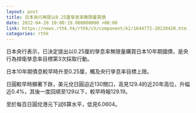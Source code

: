 ```yaml
---
layout: post
title: 日本央行再提以0.25厘孳息率無限量買債
date: 2022-04-20 10:00:19.000000000 +08:00
link: https://news.rthk.hk/rthk/ch/component/k2/1644772-20220420.htm
categories: rthk
---
```


日本央行表示，已決定提出以0.25厘的孳息率無限量購買日本10年期國債，是央行為捍衛孳息率目標第3次採取行動。

日本10年期債息較早時升至0.25厘，觸及央行孳息率目標上限。

日圓較早時顯著下跌，美元兌日圓迫近130關口，高見129.4的近20年高位，升幅近0.4%，其後一度回順至129以下，較早時報129.19。

至於每百日圓兌港元下試6算水平，低見6.0604。
